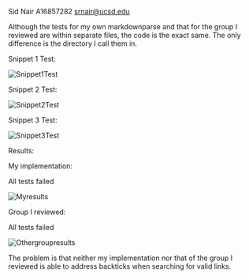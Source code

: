 Sid Nair A16857282 srnair@ucsd.edu

Although the tests for my own markdownparse and that for the group I reviewed are within separate files, the code is the exact same. The only difference is the directory I call them in.

Snippet 1 Test:

![Snippet1Test](https://i.gyazo.com/dda181b0178bfd6080bcc963d9bc2d08.png)

Snippet 2 Test:

![Snippet2Test](https://i.gyazo.com/f846b8f462f6c5a9dbe21b120c6c9ddc.png)

Snippet 3 Test:

![Snippet3Test](https://i.gyazo.com/ca39d971c47aa168dbc9bcdef87fed34.png)

Results:

My implementation:

All tests failed

![Myresults](https://i.gyazo.com/294c59c808da913544c2575a7842bfb7.png)


Group I reviewed:

All tests failed

![Othergroupresults](https://i.gyazo.com/a2c5d4faeba0aaa7dda10f0ee89f59b0.png)


The problem is that neither my implementation nor that of the group I reviewed is able to address backticks when searching for valid links.

